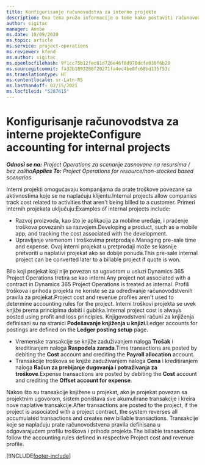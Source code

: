 ```yaml
---
title: Konfigurisanje računovodstva za interne projekte
description: Ova tema pruža informacije o tome kako postaviti računovodstvene prakse za interne projekte u usluzi Project Operations.
author: sigitac
manager: Annbe
ms.date: 10/09/2020
ms.topic: article
ms.service: project-operations
ms.reviewer: kfend
ms.author: sigitac
ms.openlocfilehash: 9f1cc75b12fec81d726e46f8d970dcfe030f6b29
ms.sourcegitcommit: fa32b1893286f20271fa4ec4be8fc68bd135f53c
ms.translationtype: HT
ms.contentlocale: sr-Latn-RS
ms.lasthandoff: 02/15/2021
ms.locfileid: "5287615"
---
```

# <a name="configure-accounting-for-internal-projects"></a><span data-ttu-id="96510-103">Konfigurisanje računovodstva za interne projekte</span><span class="sxs-lookup"><span data-stu-id="96510-103">Configure accounting for internal projects</span></span>

<span data-ttu-id="96510-104">_**Odnosi se na:** Project Operations za scenarije zasnovane na resursima / bez zaliha_</span><span class="sxs-lookup"><span data-stu-id="96510-104">_**Applies To:** Project Operations for resource/non-stocked based scenarios_</span></span>

<span data-ttu-id="96510-105">Interni projekti omogućavaju kompanijama da prate troškove povezane sa aktivnostima koje se ne naplaćuju klijentu.</span><span class="sxs-lookup"><span data-stu-id="96510-105">Internal projects allow companies track cost related to activities that aren't being billed to a customer.</span></span> <span data-ttu-id="96510-106">Primeri internih projekata uključuju:</span><span class="sxs-lookup"><span data-stu-id="96510-106">Examples of internal projects include:</span></span>

- <span data-ttu-id="96510-107">Razvoj proizvoda, kao što je aplikacija za mobilne uređaje, i praćenje troškova povezanih sa razvojem.</span><span class="sxs-lookup"><span data-stu-id="96510-107">Developing a product, such as a mobile app, and tracking the cost associated with the development.</span></span>
- <span data-ttu-id="96510-108">Upravljanje vremenom i troškovima pretprodaje.</span><span class="sxs-lookup"><span data-stu-id="96510-108">Managing pre-sale time and expense.</span></span> <span data-ttu-id="96510-109">Ovaj interni projekat u pretprodaji može se kasnije pretvoriti u naplativi projekat ako se dobije ponuda.</span><span class="sxs-lookup"><span data-stu-id="96510-109">This pre-sale internal project can be converted later to a billable project if quote is won.</span></span>

<span data-ttu-id="96510-110">Bilo koji projekat koji nije povezan sa ugovorom u usluzi Dynamics 365 Project Operations tretira se kao interni.</span><span class="sxs-lookup"><span data-stu-id="96510-110">Any project not associated with a contract in Dynamics 365 Project Operations is treated as internal.</span></span> <span data-ttu-id="96510-111">Profili troškova i prihoda projekta ne koriste se za određivanje računovodstvenih pravila za projekat.</span><span class="sxs-lookup"><span data-stu-id="96510-111">Project cost and revenue profiles aren't used to determine accounting rules for the project.</span></span> <span data-ttu-id="96510-112">Interni troškovi projekta se uvek knjiže prema principima dobiti i gubitka.</span><span class="sxs-lookup"><span data-stu-id="96510-112">Internal project cost is always posted using profit and loss principles.</span></span> <span data-ttu-id="96510-113">Knjigovodstveni računi za knjiženja definisani su na stranici **Podešavanje knjiženja u knjizi**.</span><span class="sxs-lookup"><span data-stu-id="96510-113">Ledger accounts for postings are defined on the **Ledger posting setup** page.</span></span>

- <span data-ttu-id="96510-114">Vremenske transakcije se knjiže zaduživanjem naloga **Trošak** i kreditiranjem naloga **Raspodela zarada**.</span><span class="sxs-lookup"><span data-stu-id="96510-114">Time transactions are posted by debiting the **Cost** account and crediting the **Payroll allocation** account.</span></span>
- <span data-ttu-id="96510-115">Transakcije troškova se knjiže zaduživanjem naloga **Cena** i kreditiranjem naloga **Račun za prebijanje dugovanja i potraživanja za troškove**.</span><span class="sxs-lookup"><span data-stu-id="96510-115">Expense transactions are posted by debiting the **Cost** account and crediting the **Offset account for expense**.</span></span>

<span data-ttu-id="96510-116">Nakon što su transakcije knjižene u projekat, ako je projekat povezan sa projektnim ugovorom, sistem poništava sve akumulirane transakcije i kreira nove naplative transakcije.</span><span class="sxs-lookup"><span data-stu-id="96510-116">After transactions are posted to the project, if the project is associated with a project contract, the system reverses all accumulated transactions and creates new billable transactions.</span></span> <span data-ttu-id="96510-117">Transakcije koje se naplaćuju prate računovodstvena pravila definisana u odgovarajućem profilu troškova i prihoda projekta.</span><span class="sxs-lookup"><span data-stu-id="96510-117">The billable transactions follow the accounting rules defined in respective Project cost and revenue profile.</span></span>




[!INCLUDE[footer-include](../includes/footer-banner.md)]